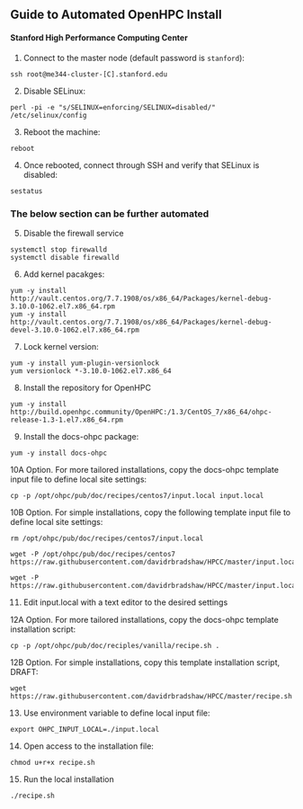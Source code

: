 ## Guide to Automated OpenHPC Install
#### Stanford High Performance Computing Center

1. Connect to the master node (default password is `stanford`):
```
ssh root@me344-cluster-[C].stanford.edu
```

2. Disable SELinux:
```
perl -pi -e "s/SELINUX=enforcing/SELINUX=disabled/" /etc/selinux/config
```
3. Reboot the machine:
```
reboot
```
4. Once rebooted, connect through SSH and verify that SELinux is disabled:
```
sestatus
```

### The below section can be further automated
5. Disable the firewall service
```
systemctl stop firewalld
systemctl disable firewalld
```
6. Add kernel pacakges:
```
yum -y install http://vault.centos.org/7.7.1908/os/x86_64/Packages/kernel-debug-3.10.0-1062.el7.x86_64.rpm
yum -y install http://vault.centos.org/7.7.1908/os/x86_64/Packages/kernel-debug-devel-3.10.0-1062.el7.x86_64.rpm
```
7. Lock kernel version:
```
yum -y install yum-plugin-versionlock 
yum versionlock *-3.10.0-1062.el7.x86_64
```
8. Install the repository for OpenHPC
```
yum -y install http://build.openhpc.community/OpenHPC:/1.3/CentOS_7/x86_64/ohpc-release-1.3-1.el7.x86_64.rpm 
```
9. Install the docs-ohpc package:
```
yum -y install docs-ohpc
```
10A Option. For more tailored installations, copy the docs-ohpc template input file to define local site settings:
```
cp -p /opt/ohpc/pub/doc/recipes/centos7/input.local input.local
```
10B Option. For simple installations, copy the following template input file to define local site settings:
```
rm /opt/ohpc/pub/doc/recipes/centos7/input.local

wget -P /opt/ohpc/pub/doc/recipes/centos7 https://raw.githubusercontent.com/davidrbradshaw/HPCC/master/input.local

wget -P https://raw.githubusercontent.com/davidrbradshaw/HPCC/master/input.local

```
11. Edit input.local with a text editor to the desired settings

12A Option. For more tailored installations, copy the docs-ohpc template installation script:
```
cp -p /opt/ohpc/pub/doc/reciples/vanilla/recipe.sh .
```
12B Option. For simple installations, copy this template installation script, DRAFT:
```
wget https://raw.githubusercontent.com/davidrbradshaw/HPCC/master/recipe.sh
```
13. Use environment variable to define local input file:
```
export OHPC_INPUT_LOCAL=./input.local
```
14. Open access to the installation file:
```
chmod u+r+x recipe.sh
```
15. Run the local installation
```
./recipe.sh
```
